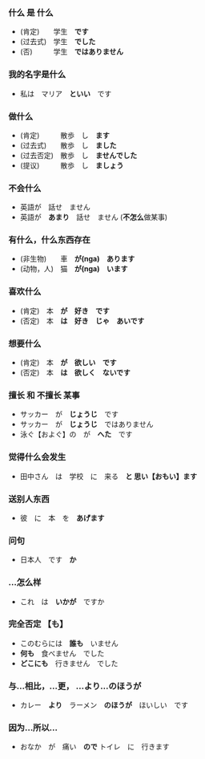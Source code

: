 ### 什么 是 什么
- (肯定)　　学生　**です**
- (过去式)　学生　**でした**
- (否)　　　学生　**ではありません**

### 我的名字是什么
- 私は　マリア　**といい**　です

### 做什么
- (肯定)　　　散歩　し　**ます**
- (过去式)　　散歩　し　**ました**
- (过去否定)　散歩　し　**ませんでした**
- (提议)　　　散歩　し　**ましょう**

### 不会什么
- 英語が　話せ　ません
- 英語が　**あまり**　話せ　ません (**不怎么**做某事)

### 有什么，什么东西存在
- (非生物)　　車　**が(nga)　あります**
- (动物，人)　猫　**が(nga)　います**

### 喜欢什么
- (肯定)　本　**が**　**好き　です**
- (否定)　本　**は**　**好き　じゃ　あいです**

### 想要什么
- (肯定)　本　**が**　**欲しい　です**
- (否定)　本　**は**　**欲しく　ないです**

### 擅长 和 不擅长 某事

- サッカー　が　**じょうじ**　です
- サッカー　が　**じょうじ**　ではありません　
- 泳ぐ【およぐ】の　が　**へた**　です

### 觉得什么会发生

- 田中さん　は　学校　に　来る　**と 思い【おもい】ます**

### 送别人东西

- 彼　に　本　を　**あげます**

### 问句

- 日本人　です　**か**

### ...怎么样

- これ　は　**いかが**　ですか

### 完全否定 【も】

- このむらには　**誰も**　いません
- **何も**　食べません　でした
- **どこにも**　行きません　でした

### 与...相比，...更， ...より...のほうが

- カレー　**より**　ラーメン　**のほうが**　ほいしい　です

### 因为...所以...

- おなか　が　痛い　**ので** トイレ　に　行きます

